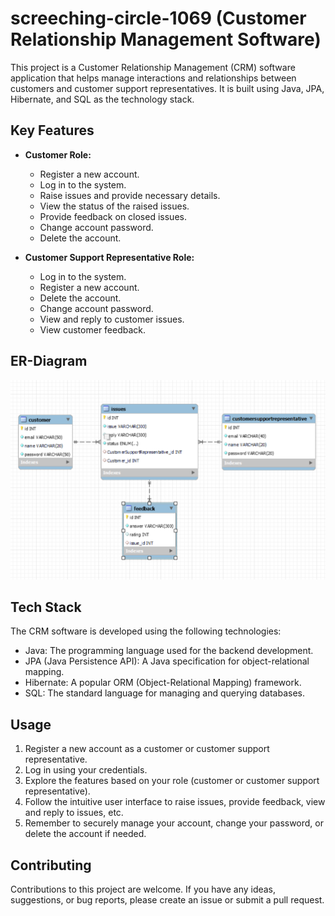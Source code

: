# screeching-circle-1069 (Customer Relationship Management Software)

This project is a Customer Relationship Management (CRM) software application that helps manage interactions and relationships between customers and customer support representatives. It is built using Java, JPA, Hibernate, and SQL as the technology stack.

## Key Features

- **Customer Role:**
  - Register a new account.
  - Log in to the system.
  - Raise issues and provide necessary details.
  - View the status of the raised issues.
  - Provide feedback on closed issues.
  - Change account password.
  - Delete the account.

- **Customer Support Representative Role:**
  - Log in to the system.
  - Register a new account.
  - Delete the account.
  - Change account password.
  - View and reply to customer issues.
  - View customer feedback.
## ER-Diagram
<p><img src="./ERD.png"></p>

## Tech Stack

The CRM software is developed using the following technologies:

- Java: The programming language used for the backend development.
- JPA (Java Persistence API): A Java specification for object-relational mapping.
- Hibernate: A popular ORM (Object-Relational Mapping) framework.
- SQL: The standard language for managing and querying databases.

## Usage

1. Register a new account as a customer or customer support representative.
2. Log in using your credentials.
3. Explore the features based on your role (customer or customer support representative).
4. Follow the intuitive user interface to raise issues, provide feedback, view and reply to issues, etc.
5. Remember to securely manage your account, change your password, or delete the account if needed.

## Contributing

Contributions to this project are welcome. If you have any ideas, suggestions, or bug reports, please create an issue or submit a pull request.
